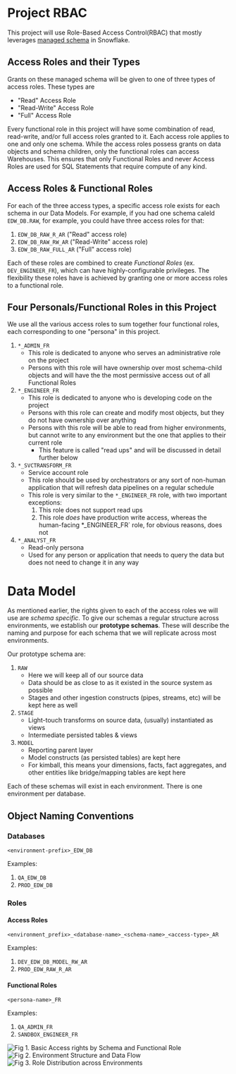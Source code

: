 # Project RBAC 
This project will use Role-Based Access Control(RBAC) that mostly leverages [managed schema](https://docs.snowflake.com/en/user-guide/security-access-control-configure#label-managed-access-schemas) in Snowflake. 

## Access Roles and their Types
Grants on these managed schema will be given to one of three types of access roles. These types are
- "Read" Access Role
- "Read-Write" Access Role
- "Full" Access Role

Every functional role in this project will have some combination of read, read-write, and/or full access roles granted to it. Each access role applies to one and only one schema. While the access roles possess grants on data objects and schema children, only the functional roles can access Warehouses. This ensures that only Functional Roles and never Access Roles are used for SQL Statements that require compute of any kind. 

## Access Roles & Functional Roles
For each of the three access types, a specific access role exists for each schema in our Data Models. For example, if you had one schema caleld `EDW_DB.RAW`, for example, you could have three access roles for that:
1. `EDW_DB_RAW_R_AR` ("Read" access role)
1. `EDW_DB_RAW_RW_AR` ("Read-Write" access role)
1. `EDW_DB_RAW_FULL_AR` ("Full" access role)

Each of these roles are combined to create *Functional Roles* (ex. `DEV_ENGINEER_FR`), which can have highly-configurable privileges. The flexibility these roles have is achieved by granting one or more access roles to a functional role. 

## Four Personals/Functional Roles in this Project

We use all the various access roles to sum together four functional roles, each corresponding to one "persona" in this project.

1. `*_ADMIN_FR`
    - This role is dedicated to anyone who serves an administrative role on the project
    - Persons with this role will have ownership over most schema-child objects and will have the the most permissive access out of all Functional Roles
1. `*_ENGINEER_FR`
    - This role is dedicated to anyone who is developing code on the project
    - Persons with this role can create and modify most objects, but they do not have ownership over anything
    - Persons with this role will be able to read from higher environments, but cannot write to any environment but the one that applies to their current role
        - This feature is called "read ups" and will be discussed in detail further below
1. `*_SVCTRANSFORM_FR`
    - Service account role
    - This role should be used by orchestrators or any sort of non-human application that will refresh data pipelines on a regular schedule
    - This role is very similar to the `*_ENGINEER_FR` role, with two important exceptions:
        1. This role does not support read ups
        2. This role *does* have production write access, whereas the human-facing *_ENGINEER_FR` role, for obvious reasons, does not
1. `*_ANALYST_FR`
    - Read-only persona
    - Used for any person or application that needs to query the data but does not need to change it in any way

# Data Model

As mentioned earlier, the rights given to each of the access roles we will use are *schema specific*. To give our schemas a regular structure across environments, we establish our **prototype schemas**. These will describe the naming and purpose for each schema that we will replicate across most environments. 

Our prototype schema are:

1. `RAW`
    - Here we will keep all of our source data
    - Data should be as close to as it existed in the source system as possible
    - Stages and other ingestion constructs (pipes, streams, etc) will be kept here as well
3. `STAGE`
    - Light-touch transforms on source data, (usually) instantiated as views
    - Intermediate persisted tables & views
5. `MODEL`
    - Reporting parent layer
    - Model constructs (as persisted tables) are kept here
    - For kimball, this means your dimensions, facts, fact aggregates, and other entities like bridge/mapping tables are kept here
  
Each of these schemas will exist in each environment. There is one environment per database.

## Object Naming Conventions

### Databases

`<environment-prefix>_EDW_DB`

Examples:
1. `QA_EDW_DB`
2. `PROD_EDW_DB`

### Roles

#### Access Roles
`<environment_prefix>_<database-name>_<schema-name>_<access-type>_AR`

Examples:
1. `DEV_EDW_DB_MODEL_RW_AR`
2. `PROD_EDW_RAW_R_AR`

#### Functional Roles

`<persona-name>_FR`

Examples:
1. `QA_ADMIN_FR`
2. `SANDBOX_ENGINEER_FR`


![Fig 1. Basic Access rights by Schema and Functional Role](https://github.com/sherlock-wings/snowflake_sandbox/blob/bug_fix/reconfigure_rbac_scripts/RBAC/miro/functional_role_diagram.jpg)
![Fig 2. Environment Structure and Data Flow](https://github.com/sherlock-wings/snowflake_sandbox/blob/bug_fix/reconfigure_rbac_scripts/RBAC/miro/environment_structure.jpg)
![Fig 3. Role Distribution across Environments](https://github.com/sherlock-wings/snowflake_sandbox/blob/bug_fix/reconfigure_rbac_scripts/RBAC/miro/roles_across_environments.jpg)
